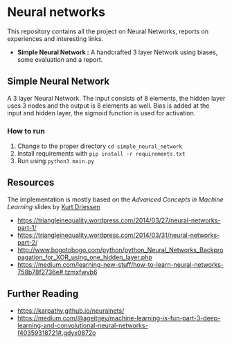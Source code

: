 # Neural networks
This repository contains all the project on Neural Networks, reports on experiences and interesting links.

- **Simple Neural Network :** A handcrafted 3 layer Network using biases, some evaluation and a report. 

## Simple Neural Network
A 3 layer Neural Network. The input consists of 8 elements, the hidden layer uses 3 nodes and the output is 8 elements as well.
Bias is added at the input and hidden layer, the sigmoid function is used for activation.

### How to run
1. Change to the proper directory `cd simple_neural_network`
2. Install requirements with `pip install -r requirements.txt`
3. Run using `python3 main.py`

## Resources
The implementation is mostly based on the *Advanced Concepts in Machine Learning* slides by [Kurt Driessen](https://www.researchgate.net/profile/Kurt_Driessens)

- https://triangleinequality.wordpress.com/2014/03/27/neural-networks-part-1/
- https://triangleinequality.wordpress.com/2014/03/31/neural-networks-part-2/
- http://www.bogotobogo.com/python/python_Neural_Networks_Backpropagation_for_XOR_using_one_hidden_layer.php
- https://medium.com/learning-new-stuff/how-to-learn-neural-networks-758b78f2736e#.tzmxfwvb6

## Further Reading
- https://karpathy.github.io/neuralnets/
- https://medium.com/@ageitgey/machine-learning-is-fun-part-3-deep-learning-and-convolutional-neural-networks-f40359318721#.gdyx0872o
